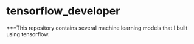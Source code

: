 # tensorflow_developer

***This repository contains several machine learning models that I built using tensorflow.
